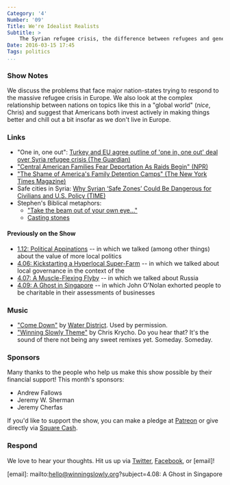 ```yaml
---
Category: '4'
Number: '09'
Title: We're Idealist Realists
Subtitle: >
    The Syrian refugee crisis, the difference between refugees and general immigration, and hard choices for nation-states
Date: 2016-03-15 17:45
Tags: politics
...
```



### Show Notes

We discuss the problems that face major nation-states trying to respond to the massive refugee crisis in Europe. We also look at the complex relationship between nations on topics like this in a "global world" (*nice*, Chris) and suggest that Americans both invest actively in making things better and chill out a bit insofar as we don't live in Europe.


### Links

- "One in, one out": [Turkey and EU agree outline of 'one in, one out' deal over Syria refugee crisis (The Guardian)][one-in-one-out]
- ["Central American Families Fear Deportation As Raids Begin" (NPR)][deport]
- ["The Shame of America's Family Detention Camps" (The New York Times Magazine)][shame]
- Safe cities in Syria: [Why Syrian ‘Safe Zones’ Could Be Dangerous for Civilians and U.S. Policy (TIME)][safe-cities]
- Stephen's Biblical metaphors:
    + ["Take the beam out of your own eye..."][mt7]
    + [Casting stones][jn8]

[one-in-one-out]: http://www.theguardian.com/world/2016/mar/08/european-leaders-agree-outlines-of-refugee-deal-with-turkey
[deport]: http://www.npr.org/2016/01/05/462057211/u-s-begins-to-deport-central-americans
[shame]: http://www.nytimes.com/2015/02/08/magazine/the-shame-of-americas-family-detention-camps.html
[safe-cities]: http://time.com/3979906/syria-safe-zones/
[mt7]: http://www.esvbible.org/Matthew%207%3A1-5/
[jn8]: http://www.esvbible.org/John%208%3A1-11/


#### Previously on the Show

- [1.12: Political Appinations][1.12] -- in which we talked (among other things) about the value of more local politics
- [4.06: Kickstarting a Hyperlocal Super-Farm][4.06] -- in which we talked about local governance in the context of the
- [4.07: A Muscle-Flexing Flyby][4.07] -- in which we talked about Russia
- [4.09: A Ghost in Singapore][4.09] -- in which John O'Nolan exhorted people to be charitable in their assessments of businesses

[1.12]: http://www.winningslowly.org/1.12/
[4.06]: http://www.winningslowly.org/4.06/
[4.07]: http://www.winningslowly.org/4.07/
[4.09]: http://www.winningslowly.org/4.09/


### Music

  - ["Come Down"] by [Water District]. Used by permission.
  - ["Winning Slowly Theme"] by Chris Krycho. Do you hear that? It's the sound of there not being any sweet remixes yet. Someday. Someday.

["Come Down"]: https://soundcloud.com/water-district/come-down
[Water District]: http://www.waterxdistrict.com
["Winning Slowly Theme"]: //soundcloud.com/chriskrycho/winning-slowly


### Sponsors

Many thanks to the people who help us make this show possible by their financial support! This month's sponsors:

  - Andrew Fallows
  - Jeremy W. Sherman
  - Jeremy Cherfas

If you'd like to support the show, you can make a pledge at [Patreon] or give directly via [Square Cash].

[Patreon]: //www.patreon.com/winningslowly
[Square Cash]: //cash.me/$winningslowly


### Respond

We love to hear your thoughts. Hit us up via [Twitter], [Facebook], or [email]!

[Twitter]: //www.twitter.com/winningslowly
[Facebook]: //www.facebook.com/winningslowlypodcast
[email]: mailto:hello@winningslowly.org?subject=4.08: A Ghost in Singapore
